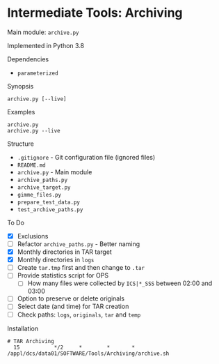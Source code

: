 # Intermediate Tools: Archiving

Main module: `archive.py`

Implemented in Python 3.8

Dependencies

* `parameterized`

Synopsis

```text
archive.py [--live]
```

Examples

```text
archive.py
archive.py --live
```

Structure

* `.gitignore` - Git configuration file (ignored files)
* `README.md`
* `archive.py` - Main module
* `archive_paths.py`
* `archive_target.py`
* `gimme_files.py`
* `prepare_test_data.py`
* `test_archive_paths.py`

To Do

* [x] Exclusions
* [ ] Refactor `archive_paths.py` - Better naming
* [x] Monthly directories in TAR target
* [x] Monthly directories in `logs`
* [ ] Create `tar.tmp` first and then change to `.tar`
* [ ] Provide statistics script for OPS
  * [ ] How many files were collected by `ICS|*_SSS` between 02:00 and 03:00
* [ ] Option to preserve or delete originals
* [ ] Select date (and time) for TAR creation
* [ ] Check paths: `logs`, `originals`, `tar` and `temp`

Installation

```text
# TAR Archiving
  15           */2     *        *       *        /appl/dcs/data01/SOFTWARE/Tools/Archiving/archive.sh
```
